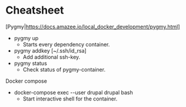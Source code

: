 # Cheatsheet

[Pygmy|https://docs.amazee.io/local_docker_development/pygmy.html]
* pygmy up
    * Starts every dependency container.
* pygmy addkey \[~/.ssh/id_rsa\]
    * Add additional ssh-key.
* pygmy status
    * Check status of pygmy-container.
    
Docker compose
* docker-compose exec --user drupal drupal bash
    * Start interactive shell for the container.